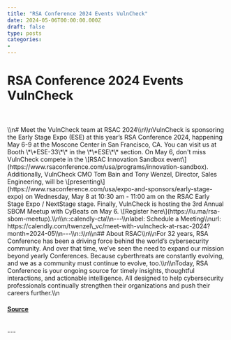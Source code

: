 ```yaml
---
title: "RSA Conference 2024 Events VulnCheck"
date: 2024-05-06T00:00:00.000Z
draft: false
type: posts
categories: 
- 
---
```

# RSA Conference 2024 Events VulnCheck

<br/>

<br/>
\\n# Meet the VulnCheck team at RSAC 2024\\n\\nVulnCheck is sponsoring the Early Stage Expo (ESE) at this year’s RSA Conference 2024, happening May 6-9 at the Moscone Center in San Francisco, CA. You can visit us at Booth \*\*ESE-33\*\* in the \*\*ESE\*\* section. On May 6, don't miss VulnCheck compete in the \[RSAC Innovation Sandbox event\](https://www.rsaconference.com/usa/programs/innovation-sandbox). Additionally, VulnCheck CMO Tom Bain and Tony Wenzel, Director, Sales Engineering, will be \[presenting\](https://www.rsaconference.com/usa/expo-and-sponsors/early-stage-expo) on Wednesday, May 8 at 10:30 am - 11:00 am on the RSAC Early Stage Expo / NextStage stage. Finally, VulnCheck is hosting the 3rd Annual SBOM Meetup with CyBeats on May 6. \[Register here\](https://lu.ma/rsa-sbom-meetup).\\n\\n::calendly-cta\\n---\\nlabel: Schedule a Meeting\\nurl: https://calendly.com/twenzel\_vc/meet-with-vulncheck-at-rsac-2024?month=2024-05\\n---\\n::\\n\\n## About RSAC\\n\\nFor 32 years, RSA Conference has been a driving force behind the world’s cybersecurity community. And over that time, we’ve seen the need to expand our mission beyond yearly Conferences. Because cyberthreats are constantly evolving, and we as a community must continue to evolve, too.\\n\\nToday, RSA Conference is your ongoing source for timely insights, thoughtful interactions, and actionable intelligence. All designed to help cybersecurity professionals continually strengthen their organizations and push their careers further.\\n

#### [Source](https://vulncheck.com/blog/rsac2024)

<br/>
---
